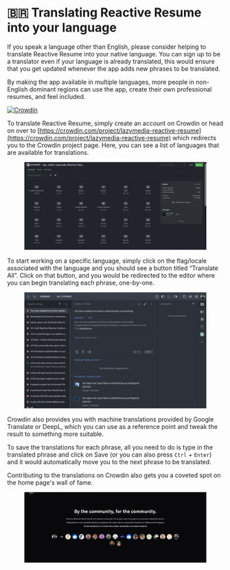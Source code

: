 # 🇧🇷 Translating Reactive Resume into your language

If you speak a language other than English, please consider helping to translate Reactive Resume into your native language. You can sign up to be a translator even if your language is already translated, this would ensure that you get updated whenever the app adds new phrases to be translated.

By making the app available in multiple languages, more people in non-English dominant regions can use the app, create their own professional resumes, and feel included.

[![Crowdin](https://img.shields.io/badge/Translate_Reactive_Resume_with_Crowdin-2ecc71?logo=crowdin)](https://crowdin.com/project/lazymedia-reactive-resume)

To translate Reactive Resume, simply create an account on Crowdin or head on over to [https://crowdin.com/project/lazymedia-reactive-resume](https://crowdin.com/project/lazymedia-reactive-resume) which redirects you to the Crowdin project page. Here, you can see a list of languages that are available for translations.

<figure><img src="../.gitbook/assets/Crowdin-Profile-Page.png" alt=""><figcaption></figcaption></figure>

To start working on a specific language, simply click on the flag/locale associated with the language and you should see a button titled “Translate All”. Click on that button, and you would be redirected to the editor where you can begin translating each phrase, one-by-one.

<figure><img src="../.gitbook/assets/Crowdin-Translations.png" alt=""><figcaption></figcaption></figure>

Crowdin also provides you with machine translations provided by Google Translate or DeepL, which you can use as a reference point and tweak the result to something more suitable.

To save the translations for each phrase, all you need to do is type in the translated phrase and click on Save (or you can also press `Ctrl` + `Enter`) and it would automatically move you to the next phrase to be translated.

Contributing to the translations on Crowdin also gets you a coveted spot on the home page's wall of fame.

<div data-full-width="true"><figure><img src="../.gitbook/assets/Contributors.png" alt=""><figcaption></figcaption></figure></div>
